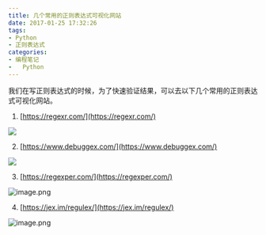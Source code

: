 ```yaml
---
title: 几个常用的正则表达式可视化网站
date: 2017-01-25 17:32:26
tags:
- Python
- 正则表达式
categories:
- 编程笔记
- 	Python
---
```


我们在写正则表达式的时候，为了快速验证结果，可以去以下几个常用的正则表达式可视化网站。

1. [https://regexr.com/](https://regexr.com/)

![](https://vip1.loli.io/2022/01/25/YGE4sM7xcdR3oqZ.png)

2. [https://www.debuggex.com/](https://www.debuggex.com/)

![](https://vip1.loli.io/2022/01/25/GsanMQ4fTwuB9Jl.png)

3. [https://regexper.com/](https://regexper.com/)

![image.png](https://vip2.loli.io/2022/01/25/uQGPALbispcI4Jk.png)

4. [https://jex.im/regulex/](https://jex.im/regulex/)

![image.png](https://vip1.loli.io/2022/01/25/NSa4Jr8x7qhKlov.png)

